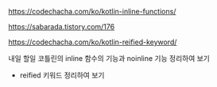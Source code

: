 https://codechacha.com/ko/kotlin-inline-functions/

https://sabarada.tistory.com/176

https://codechacha.com/ko/kotlin-reified-keyword/

내일 할일 코틀린의 inline 함수의 기능과 noinline 기능 정리하여 보기
+ reified 키워드 정리하여 보기
